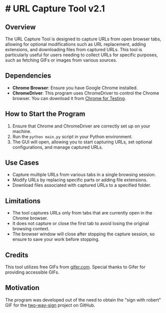 # # URL Capture Tool v2.1

## Overview
The URL Capture Tool is designed to capture URLs from open browser tabs, allowing for optional modifications such as URL replacement, adding extensions, and downloading files from captured URLs. This tool is particularly useful for users needing to collect URLs for specific purposes, such as fetching GIFs or images from various sources.

## Dependencies
- **Chrome Browser**: Ensure you have Google Chrome installed.
- **ChromeDriver**: This program uses ChromeDriver to control the Chrome browser. You can download it from [Chrome for Testing](https://googlechromelabs.github.io/chrome-for-testing/).

## How to Start the Program
1. Ensure that Chrome and ChromeDriver are correctly set up on your machine.
2. Run the `python main.py` script in your Python environment.
3. The GUI will open, allowing you to start capturing URLs, set optional configurations, and manage captured URLs.

## Use Cases
- Capture multiple URLs from various tabs in a single browsing session.
- Modify URLs by replacing specific parts or adding file extensions.
- Download files associated with captured URLs to a specified folder.

## Limitations
- The tool captures URLs only from tabs that are currently open in the Chrome browser.
- It does not capture or close the first tab to avoid losing the original browsing context.
- The browser window will close after stopping the capture session, so ensure to save your work before stopping.

## Credits
This tool utilizes free GIFs from [gifer.com](https://gifer.com). Special thanks to Gifer for providing accessible GIFs.

## Motivation
The program was developed out of the need to obtain the "sign with robert" GIF for the [two-way-sign](https://github.com/minikzzie/two-way-sign) project on GitHub.
